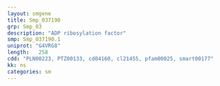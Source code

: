 ```yaml
---
layout: smgene
title: Smp_037190
grp: Smp_03
description: "ADP ribosylation factor"
smp: Smp_037190.1
uniprot: "G4VRG8"
length:   258
cdd: "PLN00223, PTZ00133, cd04160, cl21455, pfam00025, smart00177"
kk: ns
categories: sm
---
```

